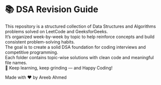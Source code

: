 # 📚 DSA Revision Guide

This repository is a structured collection of Data Structures and Algorithms problems solved on LeetCode and GeeksforGeeks.  
It’s organized week-by-week by topic to help reinforce concepts and build consistent problem-solving habits.  
The goal is to create a solid DSA foundation for coding interviews and competitive programming.  
Each folder contains topic-wise solutions with clean code and meaningful file names.  
🚀 Keep learning, keep grinding — and Happy Coding! 

Made with ❤ by Areeb Ahmed
